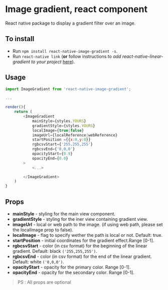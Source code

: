 # Image gradient, react component 
React native package to display a gradient filter over an image.

## To install 
* Run `npm install react-native-image-gradient -s`.
* Run `react-native link` (**or** follow instructions to *add react-native-linear-gradient to your project* [here](https://www.npmjs.com/package/react-native-linear-gradient)).

## Usage 
```javascript 
import ImageGradient from 'react-native-image-gradient';

...

render(){
    return (
        <ImageGradient 
            mainStyle={styles.YOURS}
            gradientStyle={styles.YOURS}
            localImage={true|false}
            imageUrl={localReference|webReference}
            startPosition ={{x:0,y:0}}
            rgbcsvStart={'255,255,255'}
            rgbcsvEnd={'0,0,0'}
            opacityStart={0.9}
            opacityEnd={0.0}
        >
            <...>

        </ImageGradient>
    )
}
```

## Props 

* **mainStyle** - styling for the main view component.
* **gradientStyle** - styling for the iner view containing gradient view.
* **imageUrl** - local or web path to the image. (if using web path, please set the localImage prop to false).
* **localImage** - flag to specify wether the path is local or not. Default: true.
* **startPosition** - initial coordinates for the gradient effect.Range [0-1].
* **rgbcsvStart** - color (in csv format) for the beginning of the linear gradient. Default: black `('255,255,255')`.
* **rgbcsvEnd** - color (in csv format) for the end of the linear gradient. Default: white `('0,0,0')`.
* **opacityStart** - opacity for the primary color. Range [0-1].
* **opacityEnd** - opacity for the secondary color. Range [0-1].

> PS : All props are optional